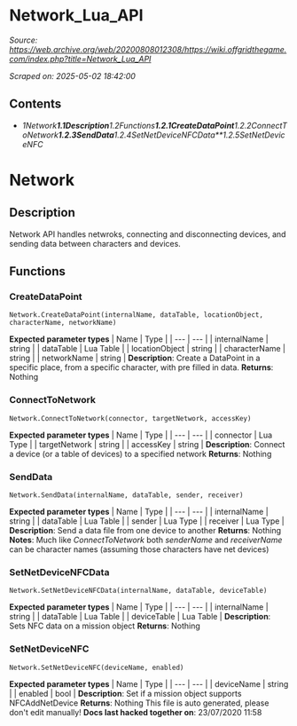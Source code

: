 # Network_Lua_API

*Source: https://web.archive.org/web/20200808012308/https://wiki.offgridthegame.com/index.php?title=Network_Lua_API*

*Scraped on: 2025-05-02 18:42:00*

## Contents
* *1Network**1.1Description**1.2Functions**1.2.1CreateDataPoint**1.2.2ConnectToNetwork**1.2.3SendData**1.2.4SetNetDeviceNFCData**1.2.5SetNetDeviceNFC*
# Network
## Description
Network API handles netwroks, connecting and disconnecting devices, and sending data between characters and devices.
## Functions
### CreateDataPoint
```
Network.CreateDataPoint(internalName, dataTable, locationObject, characterName, networkName)
```
**Expected parameter types**
| Name | Type |
| --- | --- |
| internalName | string |
| dataTable | Lua Table |
| locationObject | string |
| characterName | string |
| networkName | string |
**Description**: Create a DataPoint in a specific place, from a specific character, with pre filled in data.
**Returns**: Nothing
### ConnectToNetwork
```
Network.ConnectToNetwork(connector, targetNetwork, accessKey)
```
**Expected parameter types**
| Name | Type |
| --- | --- |
| connector | Lua Type |
| targetNetwork | string |
| accessKey | string |
**Description**: Connect a device (or a table of devices) to a specified network
**Returns**: Nothing
### SendData
```
Network.SendData(internalName, dataTable, sender, receiver)
```
**Expected parameter types**
| Name | Type |
| --- | --- |
| internalName | string |
| dataTable | Lua Table |
| sender | Lua Type |
| receiver | Lua Type |
**Description**: Send a data file from one device to another
**Returns**: Nothing
**Notes**: Much like _ConnectToNetwork_ both _senderName_ and _receiverName_ can be character names (assuming those characters have net devices)
### SetNetDeviceNFCData
```
Network.SetNetDeviceNFCData(internalName, dataTable, deviceTable)
```
**Expected parameter types**
| Name | Type |
| --- | --- |
| internalName | string |
| dataTable | Lua Table |
| deviceTable | Lua Table |
**Description**: Sets NFC data on a mission object
**Returns**: Nothing
### SetNetDeviceNFC
```
Network.SetNetDeviceNFC(deviceName, enabled)
```
**Expected parameter types**
| Name | Type |
| --- | --- |
| deviceName | string |
| enabled | bool |
**Description**: Set if a mission object supports NFCAddNetDevice
**Returns**: Nothing
This file is auto generated, please don't edit manually!
**Docs last hacked together on**: 23/07/2020 11:58